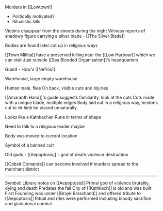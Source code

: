 Murders in [[Lowtown]]
- Politically motivated? 
- Ritualistic kills

Victims disappear from the streets during the night
Witness reports of shadowy figure carrying a silver blade - [[The Silver Blade]]

Bodies are found later cut up in religious ways

[[Town Militia]] have a preserved killing near the [[Low Harbour]] which we can visit
	Just outside [[Sea Blooded Organisation]]'s headquarters

Guard - How's [[Nefros]]


Warehouse, large empty warehouse

Human male, flies
On back, visible cuts and injuries

[[Amaranth Hand]]'s guide suggests familiarity, look at the cuts
Cuts made with a unique blade, multiple edges
Body laid out in a religious way, tendons cut to let limb be placed unnaturally

Looks like a Kathkachan Rune in terms of shape

Need to talk to a religious leader maybe 

Body was moved to current location 

Symbol of a banned cult

Old gods - [[Aepoptosis]] - god of death violence destruction

[[Cobalt Comanda]] can become involved if murders spread to the merchant district


---

Symbol:
Library notes on [[Aepoptosis]] Primal god of violence brutality, dying and death
Predates the fall
City of [[Kathkach]] is old and was built
First Founding was under [[Brayk Brasshand]] and offered tribute to [[Aepoptosis]]
Ritual and rites were performed including bloody sacrifice and gladiatorial combat